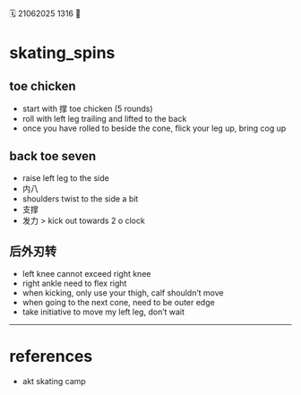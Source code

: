 🗓️ 21062025 1316
📎

# skating_spins

## toe chicken 
- start with 撑 toe chicken (5 rounds)
- roll with left leg trailing and lifted to the back
- once you have rolled to beside the cone, flick your leg up, bring cog up

## back toe seven 
- raise left leg to the side 
- 内八
- shoulders twist to the side a bit
- 支撑
- 发力 > kick out towards 2 o clock

## 后外刃转
- left knee cannot exceed right knee
- right ankle need to flex right 
- when kicking, only use your thigh, calf shouldn’t move
- when going to the next cone, need to be outer edge
- take initiative to move my left leg, don’t wait
---
# references
- akt skating camp